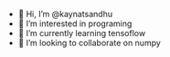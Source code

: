 - 👋 Hi, I’m @kaynatsandhu
- 👀 I’m interested in programing
- 🌱 I’m currently learning tensoflow
- 💞️ I’m looking to collaborate on numpy


<!---
kaynatsandhu/kaynatsandhu is a ✨ special ✨ repository because its `README.md` (this file) appears on your GitHub profile.
You can click the Preview link to take a look at your changes.
--->
